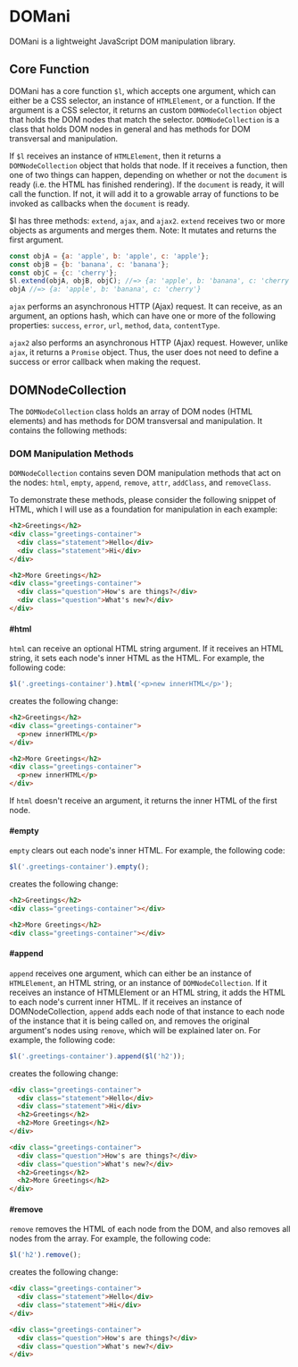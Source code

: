 # DOMani

DOMani is a lightweight JavaScript DOM manipulation library.

## Core Function

DOMani has a core function `$l`, which accepts one argument, which can either be a CSS selector, an instance of `HTMLElement`, or a function. If the argument is a CSS selector, it returns an custom `DOMNodeCollection` object that holds the DOM nodes that match the selector. `DOMNodeCollection` is a class that holds DOM nodes in general and has methods for DOM transversal and manipulation.

If `$l` receives an instance of `HTMLElement`, then it returns a `DOMNodeCollection` object that holds that node. If it receives a function, then one of two things can happen, depending on whether or not the `document` is ready (i.e. the HTML has finished rendering). If the `document` is ready, it will call the function. If not, it will add it to a growable array of functions to be invoked as callbacks when the `document` is ready.

$l has three methods: `extend`, `ajax`, and `ajax2`. `extend` receives two or more objects as arguments and merges them. Note: It mutates and returns the first argument.

```javascript
const objA = {a: 'apple', b: 'apple', c: 'apple'};
const objB = {b: 'banana', c: 'banana'};
const objC = {c: 'cherry'};
$l.extend(objA, objB, objC); //=> {a: 'apple', b: 'banana', c: 'cherry'}
objA //=> {a: 'apple', b: 'banana', c: 'cherry'}
```

`ajax` performs an asynchronous HTTP (Ajax) request. It can receive, as an argument, an options hash, which can have one or more of the following properties: `success`, `error`, `url`, `method`, `data`, `contentType`.

`ajax2` also performs an asynchronous HTTP (Ajax) request. However, unlike `ajax`, it returns a `Promise` object. Thus, the user does not need to define a success or error callback when making the request.

## DOMNodeCollection

The `DOMNodeCollection` class holds an array of DOM nodes (HTML elements) and has methods for DOM transversal and manipulation. It contains the following methods:

### DOM Manipulation Methods

`DOMNodeCollection` contains seven DOM manipulation methods that act on the nodes: `html`, `empty`, `append`, `remove`, `attr`, `addClass`, and `removeClass`.

To demonstrate these methods, please consider the following snippet of HTML, which I will use as a foundation for manipulation in each example:

```html
<h2>Greetings</h2>
<div class="greetings-container">
  <div class="statement">Hello</div>
  <div class="statement">Hi</div>
</div>

<h2>More Greetings</h2>
<div class="greetings-container">
  <div class="question">How's are things?</div>
  <div class="question">What's new?</div>
</div>
```

#### #html

`html` can receive an optional HTML string argument. If it receives an HTML string, it sets each node's inner HTML as the HTML. For example, the following code:

```javascript
$l('.greetings-container').html('<p>new innerHTML</p>');
```

creates the following change:

```html
<h2>Greetings</h2>
<div class="greetings-container">
  <p>new innerHTML</p>
</div>

<h2>More Greetings</h2>
<div class="greetings-container">
  <p>new innerHTML</p>
</div>
```

If `html` doesn't receive an argument, it returns the inner HTML of the first node.

#### #empty

`empty` clears out each node's inner HTML. For example, the following code:

```javascript
$l('.greetings-container').empty();
```

creates the following change:

```html
<h2>Greetings</h2>
<div class="greetings-container"></div>

<h2>More Greetings</h2>
<div class="greetings-container"></div>
```

#### #append

`append` receives one argument, which can either be an instance of `HTMLElement`, an HTML string, or an instance of `DOMNodeCollection`.
If it receives an instance of HTMLElement or an HTML string, it adds the HTML to each node's current inner HTML. If it receives an instance of DOMNodeCollection, `append` adds each node of that instance to each node of the instance that it is being called on, and removes the original argument's nodes using `remove`, which will be explained later on. For example, the following code:

```javascript
$l('.greetings-container').append($l('h2'));
```

creates the following change:

```html
<div class="greetings-container">
  <div class="statement">Hello</div>
  <div class="statement">Hi</div>
  <h2>Greetings</h2>
  <h2>More Greetings</h2>
</div>

<div class="greetings-container">
  <div class="question">How's are things?</div>
  <div class="question">What's new?</div>
  <h2>Greetings</h2>
  <h2>More Greetings</h2>
</div>
```

#### #remove

`remove` removes the HTML of each node from the DOM, and also removes all nodes from the array. For example, the following code:

```javascript
$l('h2').remove();
```

creates the following change:

```html
<div class="greetings-container">
  <div class="statement">Hello</div>
  <div class="statement">Hi</div>
</div>

<div class="greetings-container">
  <div class="question">How's are things?</div>
  <div class="question">What's new?</div>
</div>
```
